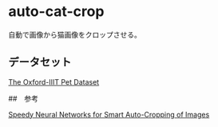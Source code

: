 # auto-cat-crop
自動で画像から猫画像をクロップさせる。

## データセット

[The Oxford-IIIT Pet Dataset](https://www.robots.ox.ac.uk/~vgg/data/pets/)

##　参考

[Speedy Neural Networks for Smart Auto-Cropping of Images](https://blog.twitter.com/engineering/en_us/topics/infrastructure/2018/Smart-Auto-Cropping-of-Images.html?utm_campaign=piqcy&utm_medium=email&utm_source=Revue%20newsletter)


